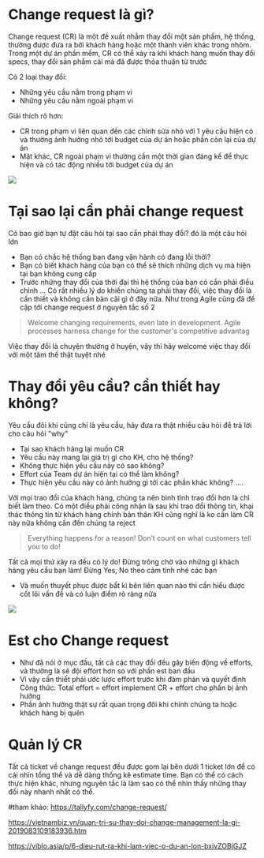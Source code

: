 # Change request là gì? 

Change request (CR) là một đề xuất nhằm thay đổi một sản phẩm, hệ thống, thường được đưa ra bởi khách hàng hoặc một thành viên khác trong nhóm. 
Trong một dự án phần mềm, CR có thể xảy ra khi khách hàng muốn thay đổi specs, thay đổi sản phẩm cái mà đã được thỏa thuận từ trước 

Có 2 loại thay đổi: 
- Những yêu cầu nằm trong phạm vi
- Những yêu cầu nằm ngoài phạm vi 

Giải thích rõ hơn: 
- CR  trong phạm vi liên quan đến các chỉnh sửa nhỏ với 1 yêu cầu hiện có và thường ảnh hưởng nhỏ tới budget của dự án hoặc phần còn lại của dự án 
- Mặt khác, CR ngoài phạm vi thường cần một thời gian đáng kể để thực hiện và có tác động nhiều tới budget của dự án 

![](https://images.viblo.asia/f76926ab-26a3-4812-ab06-0443542df3fc.jpg)

# Tại sao lại cần phải change request 
Có bao giờ bạn tự đặt câu hỏi tại sao cần phải thay đổi? đó là một câu hỏi lớn
- Bạn có chắc hệ thống bạn đang vận hành có đang lỗi thời? 
- Bạn có biết khách hàng của bạn có thể sẽ thích những dịch vụ mà hiện tại bạn không cung cấp 
- Trước những thay đổi của thời đại thì hệ thống của bạn có cần phải điều chỉnh 
...
Có rất nhiều lý do khiến chúng ta phải thay đổi, việc thay đổi là cần thiết và không cần bàn cãi gì ở đây nữa. Như trong Agile cũng đã đề cập tới change request ở nguyên tắc số 2 

> Welcome changing requirements, even late in development. Agile processes harness change for the customer's competitive advantag

Việc thay đổi là chuyện thường ở huyện, vậy thì hãy welcome việc thay đổi với một tâm thế thật tuyệt nhé 

# Thay đổi yêu cầu? cần thiết hay không? 

Yêu cầu đôi khi cũng chỉ là yêu cầu, hãy đưa ra thật nhiều câu hỏi để trả lời cho câu hỏi "why"
- Tại sao khách hàng lại muốn CR
- Yêu cầu này mang lại giá trị gì cho KH, cho hệ thống?
- Không thực hiện yêu cầu này có sao không?
- Effort của Team dự án hiện tại có thể làm không? 
- Thực hiện yêu cầu này có ảnh hưởng gì tới các phần khác không? 
....

Với mọi trao đổi của khách hàng, chúng ta nên bình tĩnh trao đổi hơn là chỉ biết làm theo. Có một điều phải công nhận là sau khi trao đổi thông tin, khai thác thông tin từ khách hàng chính bản thân KH cũng nghĩ là ko cần làm CR này nữa không cần đến chúng ta reject 

> Everything happens for a reason! Don’t count on what customers tell you to do!

Tất cả mọi thứ xảy ra đều có lý do! Đừng trông chờ vào những gì khách hàng yêu cầu bạn làm! Đừng Yes, No theo cảm tính nhé các bạn

- Và muốn thuyết phục được bất kì bên liên quan nào thì cần hiểu được cốt lõi vấn đề và có luận điểm rõ ràng nữa 

![](https://images.viblo.asia/7f8f0f42-5eb0-4967-a98a-dad2a94a31b0.png)

# Est cho Change request 
- Như đã nói ở mục đầu, tất cả các thay đổi đều gây biến động về efforts, và thường là sẽ đội effort hơn so với phần est ban đầu 
- Vì vậy cần thiết phải ước lược effort trước khi đàm phán và quyết định
Công thức: 
Total effort = effort implement CR + effort cho phần bị ảnh hưởng
- Phần ảnh hưởng thật sự rất quan trọng đôi khi chính chúng ta hoặc khách hàng bị quên 

# Quản lý CR 
Tất cả ticket về change request đều được gom lại bên dưới 1 ticket lớn để có cái nhìn tổng thể và dễ dàng thống kê estimate time. Bạn có thể có cách thực hiện khác, nhưng nguyên tắc là làm sao có thể nhìn thấy những thay đổi này nhanh nhất có thể.







#tham khảo: 
https://tallyfy.com/change-request/

https://vietnambiz.vn/quan-tri-su-thay-doi-change-management-la-gi-2019083109183936.htm

https://viblo.asia/p/6-dieu-rut-ra-khi-lam-viec-o-du-an-lon-bxjvZOBjGJZ